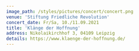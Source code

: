 ```yaml
---
image_path: /styles/pictures/concert/concert.png
venue: 'Stiftung Friedliche Revolution'
concert_date: Fr/Sa, 10./11.09.2021
title: 'Klänge der Hoffnung'
address: Nikolaikirchhof 3, 04109 Leipzig
details: https://www.klaenge-der-hoffnung.de/
---
```

